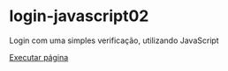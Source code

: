 # login-javascript02
 Login com uma simples verificação, utilizando JavaScript
 
 <a href="https://deverciliarose.github.io/login-javascript02/index.html">Executar página</a>
